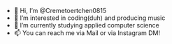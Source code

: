 - 👋 Hi, I’m @Cremetoertchen0815
- 👀 I’m interested in coding(duh) and producing music
- 🌱 I’m currently studying applied computer science
- 📫 You can reach me via Mail or via Instagram DM!

<!---
Cremetoertchen0815/Cremetoertchen0815 is a ✨ special ✨ repository because its `README.md` (this file) appears on your GitHub profile.
You can click the Preview link to take a look at your changes.
--->
